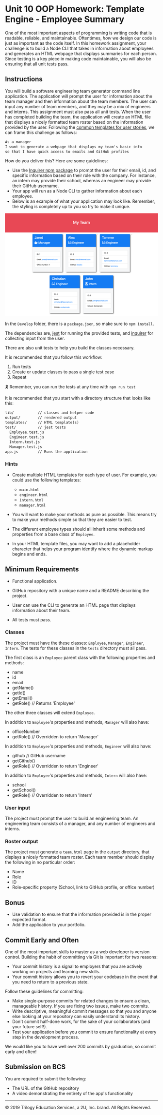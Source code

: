 # Unit 10 OOP Homework: Template Engine - Employee Summary

One of the most important aspects of programming is writing code that is readable, reliable, and maintainable. Oftentimes, *how* we design our code is just as important as the code itself. In this homework assignment, your challenge is to build a Node CLI that takes in information about employees and generates an HTML webpage that displays summaries for each person. Since testing is a key piece in making code maintainable, you will also be ensuring that all unit tests pass.

## Instructions

You will build a software engineering team generator command line application. The application will prompt the user for information about the team manager and then information about the team members. The user can input any number of team members, and they may be a mix of engineers and interns. This assignment must also pass all unit tests. When the user has completed building the team, the application will create an HTML file that displays a nicely formatted team roster based on the information provided by the user. Following the [common templates for user stories](https://en.wikipedia.org/wiki/User_story#Common_templates), we can frame this challenge as follows:

```.
As a manager
I want to generate a webpage that displays my team's basic info
so that I have quick access to emails and GitHub profiles
```

How do you deliver this? Here are some guidelines:

* Use the [Inquirer npm package](https://github.com/SBoudrias/Inquirer.js/) to prompt the user for their email, id, and specific information based on their role with the company. For instance, an intern may provide their school, whereas an engineer may provide their GitHub username.
* Your app will run as a Node CLI to gather information about each employee.
* Below is an example of what your application may look like. Remember, the styling is completely up to you so try to make it unique.

![Employee Summary 1](../assets/10-OOP-homework-demo-1.png)
![Employee Summary 2](../assets/10-OOP-homework-demo-2.png)

In the `Develop` folder, there is a `package.json`, so make sure to `npm install`.

The dependencies are, [jest](https://jestjs.io/) for running the provided tests, and [inquirer](https://www.npmjs.com/package/inquirer) for collecting input from the user.

There are also unit tests to help you build the classes necessary.

It is recommended that you follow this workflow:

1. Run tests
2. Create or update classes to pass a single test case
3. Repeat

🎗 Remember, you can run the tests at any time with `npm run test`

It is recommended that you start with a directory structure that looks like this:

```node
lib/           // classes and helper code
output/        // rendered output
templates/     // HTML template(s)
test/          // jest tests
  Employee.test.js
  Engineer.test.js
  Intern.test.js
  Manager.test.js
app.js         // Runs the application
```

### Hints

* Create multiple HTML templates for each type of user. For example, you could use the following templates:

  * `main.html`
  * `engineer.html`
  * `intern.html`
  * `manager.html`

* You will want to make your methods as pure as possible. This means try to make your methods simple so that they are easier to test.
* The different employee types should all inherit some methods and properties from a base class of `Employee`.
* In your HTML template files, you may want to add a placeholder character that helps your program identify where the dynamic markup begins and ends.

## Minimum Requirements

* Functional application.
* GitHub repository with a unique name and a README describing the project.
* User can use the CLI to generate an HTML page that displays information about their team.

* All tests must pass.

### Classes

The project must have the these classes: `Employee`, `Manager`, `Engineer`,
`Intern`. The tests for these classes in the `tests` directory must all pass.

The first class is an `Employee` parent class with the following properties and
methods:

* name
* id
* email
* getName()
* getId()
* getEmail()
* getRole() // Returns 'Employee'

The other three classes will extend `Employee`.

In addition to `Employee`'s properties and methods, `Manager` will also have:

* officeNumber
* getRole() // Overridden to return 'Manager'

In addition to `Employee`'s properties and methods, `Engineer` will also have:

* github  // GitHub username
* getGithub()
* getRole() // Overridden to return 'Engineer'

In addition to `Employee`'s properties and methods, `Intern` will also have:

* school
* getSchool()
* getRole() // Overridden to return 'Intern'

### User input

The project must prompt the user to build an engineering team. An engineering
team consists of a manager, and any number of engineers and interns.

### Roster output

The project must generate a `team.html` page in the `output` directory, that displays a nicely formatted team roster. Each team member should display the following in no particular order:

* Name
* Role
* ID
* Role-specific property (School, link to GitHub profile, or office number)

## Bonus

* Use validation to ensure that the information provided is in the proper expected format.
* Add the application to your portfolio.

## Commit Early and Often

One of the most important skills to master as a web developer is version control. Building the habit of committing via Git is important for two reasons:

* Your commit history is a signal to employers that you are actively working on projects and learning new skills.
* Your commit history allows you to revert your codebase in the event that you need to return to a previous state.

Follow these guidelines for committing:

* Make single-purpose commits for related changes to ensure a clean, manageable history. If you are fixing two issues, make two commits.
* Write descriptive, meaningful commit messages so that you and anyone else looking at your repository can easily understand its history.
* Don't commit half-done work, for the sake of your collaborators (and your future self!).
* Test your application before you commit to ensure functionality at every step in the development process.

We would like you to have well over 200 commits by graduation, so commit early and often!

## Submission on BCS

You are required to submit the following:

* The URL of the GitHub repository
* A video demonstrating the entirety of the app's functionality

- - -
© 2019 Trilogy Education Services, a 2U, Inc. brand. All Rights Reserved.

